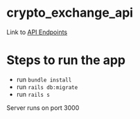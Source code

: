 # crypto_exchange_api

Link to [API Endpoints](https://documenter.getpostman.com/view/17097842/2sAY52cefT)

# Steps to run the app
* run `bundle install`
* run `rails db:migrate`
* run `rails s`

Server runs on port 3000
